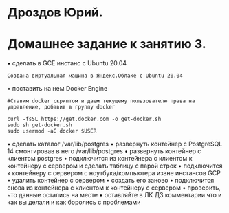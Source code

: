 # Дроздов Юрий.
# Домашнее задание к занятию 3.


• сделать в GCE инстанс с Ubuntu 20.04

    Создана виртуальная машина в Яндекс.Облаке с Ubuntu 20.04

• поставить на нем Docker Engine

    #Ставим docker скриптом и даем текущему пользователю права на управление, добавив в группу docker
    
    curl -fsSL https://get.docker.com -o get-docker.sh
    sudo sh get-docker.sh
    sudo usermod -aG docker $USER

• сделать каталог /var/lib/postgres
• развернуть контейнер с PostgreSQL 14 смонтировав в него /var/lib/postgres
• развернуть контейнер с клиентом postgres
• подключится из контейнера с клиентом к контейнеру с сервером и сделать
таблицу с парой строк
• подключится к контейнеру с сервером с ноутбука/компьютера извне инстансов GCP
• удалить контейнер с сервером
• создать его заново
• подключится снова из контейнера с клиентом к контейнеру с сервером
• проверить, что данные остались на месте
• оставляйте в ЛК ДЗ комментарии что и как вы делали и как боролись с проблемами
